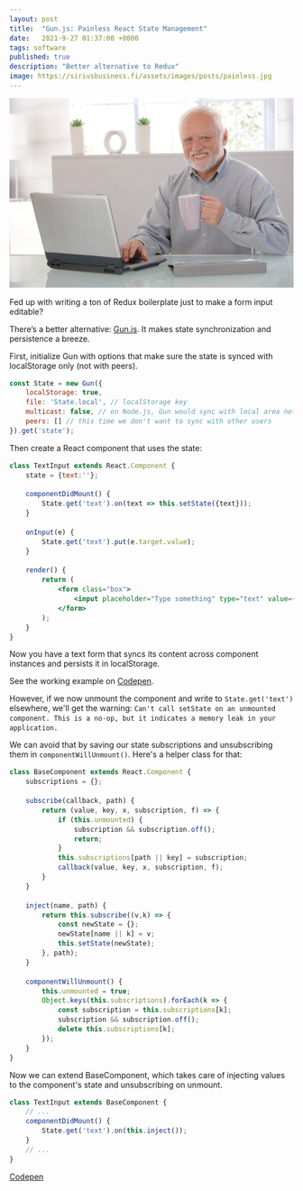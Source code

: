 ```yaml
---
layout: post
title:  "Gun.js: Painless React State Management"
date:   2021-9-27 01:37:00 +0000
tags: software
published: true
description: "Better alternative to Redux"
image: https://siriusbusiness.fi/assets/images/posts/painless.jpg
---
```


![I feel no pain](/assets/images/posts/painless.jpg)

Fed up with writing a ton of Redux boilerplate just to make a form input editable?

There’s a better alternative: [Gun.js](https://github.com/amark/gun). It makes state synchronization and persistence a breeze.

First, initialize Gun with options that make sure the state is synced with localStorage only (not with peers).
```jsx
const State = new Gun({
    localStorage: true,
    file: 'State.local', // localStorage key
    multicast: false, // on Node.js, Gun would sync with local area network peers over multicast :)
    peers: [] // this time we don't want to sync with other users
}).get('state');
```

Then create a React component that uses the state:

```jsx
class TextInput extends React.Component {
    state = {text:''};
    
    componentDidMount() {
        State.get('text').on(text => this.setState({text}));
    }
    
    onInput(e) {
        State.get('text').put(e.target.value);
    }
    
    render() {
        return (
            <form class="box">
                <input placeholder="Type something" type="text" value={this.state.text} onChange={e => this.onInput(e)} />
            </form>
        );
    }
}
```

Now you have a text form that syncs its content across component instances and persists it in localStorage.

See the working example on [Codepen](https://codepen.io/mmalmi/pen/VwWVdKG).

However, if we now unmount the component and write to `State.get('text')` elsewhere, we'll get the warning: `Can't call setState on an unmounted component. This is a no-op, but it indicates a memory leak in your application.`

We can avoid that by saving our state subscriptions and unsubscribing them in `componentWillUnmount()`. Here's a helper class for that:

```jsx
class BaseComponent extends React.Component {
    subscriptions = {};
    
    subscribe(callback, path) {
        return (value, key, x, subscription, f) => {
            if (this.unmounted) {
                subscription && subscription.off();
                return;
            }
            this.subscriptions[path || key] = subscription;
            callback(value, key, x, subscription, f);
        }
    }
    
    inject(name, path) {
        return this.subscribe((v,k) => {
            const newState = {};
            newState[name || k] = v;
            this.setState(newState);
        }, path);
    }
    
    componentWillUnmount() {
        this.unmounted = true;
        Object.keys(this.subscriptions).forEach(k => {
            const subscription = this.subscriptions[k];
            subscription && subscription.off();
            delete this.subscriptions[k];
        });
    }
}
```

Now we can extend BaseComponent, which takes care of injecting values to the component's state and unsubscribing on unmount.

```jsx
class TextInput extends BaseComponent {
    // ...
    componentDidMount() {
        State.get('text').on(this.inject());
    }
    // ...
}
```

[Codepen](https://codepen.io/mmalmi/pen/MWozPZE)